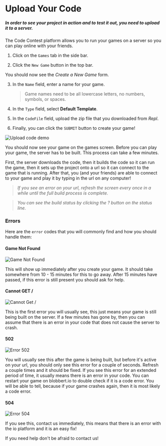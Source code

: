 # Upload Your Code

##### In order to see your project in action and to test it out, you need to upload it to a server.

The Code Contest platform allows you to run your games on a server so you can play online with your friends.

1. Click on the `Games` tab in the side bar.

2. Click the `New Game` button in the top bar.

You should now see the _Create a New Game_ form.

3. In the `Name` field, enter a name for your game.
    > Game names need to be all lowercase letters, no numbers, symbols, or spaces.

4. In the `Type` field, select **Default Template**.

5. In the `CodeFile` field, upload the zip file that you downloaded from _Repl_.

6. Finally, you can click the `SUBMIT` button to create your game!

![Upload code demo](/images/upload)

You should now see your game on the games screen. Before you can play your game, the server has to be built. This process can take a few minutes.

First, the server downloads the code, then it builds the code so it can run the game, then it sets up the project onto a url so it can connect to the game that is running. After that, you (and your friends) are able to connect to your game and play it by typing in the url on any computer!

> _If you see an error on your url, refresh the screen every once in a while until the full build process is complete._

> _You can see the build status by clicking the ? button on the status line._


### Errors

Here are the `error` codes that you will commonly find and how you should handle them:

#### Game Not Found
![Game Not Found](/images/building)

This will show up immediately after you create your game. It should take somewhere from 10 - 15 minutes for this to go away. After 15 minutes have passed, if this error is still present you should ask for help.

#### Cannot GET /

![Cannot Get /](/images/cannotGet)

This is the first error you will usually see, this just means your game is still being built on the server. If a few minutes has gone by, then you can assume that there is an error in your code that does not cause the server to crash.

#### 502
![Error 502](/images/error1)

You will usually see this after the game is being built, but before it's active on your url, you should only see this error for a couple of seconds. Refresh a couple times and it should be fixed. If you see this error for an extended period of time, it usually means there is an error in your code. You can restart your game on blobbert.io to double check if it is a code error. You will be able to tell, because if your game crashes again, then it is most likely a code error.

#### 504
![Error 504](/images/error2)

If you see this, contact us immediately, this means that there is an error with the io platform and it is an easy fix!

If you need help don't be afraid to contact us!

